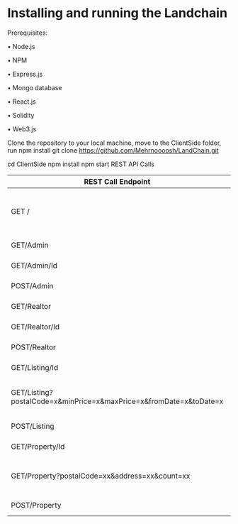

# Installing and running the Landchain 

Prerequisites:

•	Node.js

•	NPM

•	Express.js

•	Mongo database

•	React.js

•	Solidity

•	Web3.js

Clone the repository to your local machine, move to the ClientSide folder, run npm install
git clone https://github.com/Mehrnoooosh/LandChain.git

cd ClientSide
npm install
npm start
REST API Calls

| REST Call Endpoint | Description |
|------|-----|
| GET /	 | Check to see if the server is running - HealthCheck  | 
| GET/Admin | Get all Admins  | 
| GET/Admin/Id | Get Specific Admin  | 
| POST/Admin | Add New Admin  | 
| GET/Realtor | Get all Realtors  | 
| GET/Realtor/Id | Get Specific Realtor  | 
| POST/Realtor | Add New Realtor  | 
| GET/Listing/Id | Get Specific Listing  | 
| GET/Listing?postalCode=x&minPrice=x&maxPrice=x&fromDate=x&toDate=x | Get Listing by address, price, posted date  | 
| POST/Listing | Add New Listing  | 
| GET/Property/Id | Get Specific Property  | 
| GET/Property?postalCode=xx&address=xx&count=xx | Get Properties by address, postalCode | 
| POST/Property | Add New Property  | 

